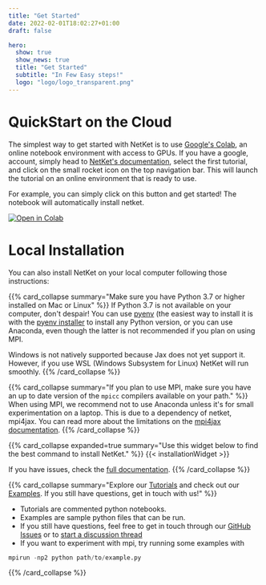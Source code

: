 ```yaml
---
title: "Get Started"
date: 2022-02-01T18:02:27+01:00
draft: false

hero:
  show: true
  show_news: true
  title: "Get Started"
  subtitle: "In Few Easy steps!"
  logo: "logo/logo_transparent.png"
---
```


# QuickStart on the Cloud

The simplest way to get started with NetKet is to use [Google's Colab](https://colab.research.google.com/?utm_source=scs-index), an online notebook environment with access to GPUs. 
If you have a google, account, simply head to [NetKet's documentation](https://www.netket.org/docs/getting_started.html), select the first tutorial, and click on the small rocket icon on the top navigation bar. 
This will launch the tutorial on an online environment that is ready to use.

For example, you can simply click on this button and get started!
The notebook will automatically install netket.

[![Open in Colab](https://colab.research.google.com/assets/colab-badge.svg)](https://colab.research.google.com/github/PhilipVinc/NetKet-lectures/blob/master/01_intro.ipynb)


# Local Installation 

You can also install NetKet on your local computer following those instructions:

{{% card_collapse summary="Make sure you have Python 3.7 or higher installed on Mac or Linux" %}}
If Python 3.7 is not available on your computer, don't despair! 
You can use [pyenv](https://github.com/pyenv/pyenv) (the easiest way to install it is with the [pyenv installer](https://github.com/pyenv/pyenv-installer) to install any Python version, or you can use Anaconda, even though the latter is not recommended if you plan on using MPI.

Windows is not natively supported because Jax does not yet support it. 
However, if you use WSL (Windows Subsystem for Linux) NetKet will run smoothly.
{{% /card_collapse %}}


{{% card_collapse summary="If you plan to use MPI, make sure you have an up to date version of the `mpicc` compilers available on your path." %}}
When using MPI, we recommend not to use Anaconda unless it's for small experimentation on a laptop.
This is due to a dependency of netket, mpi4jax. You can read more about the limitations on the [mpi4jax documentation](https://mpi4jax.readthedocs.io/en/latest/installation.html>).
{{% /card_collapse %}}

{{% card_collapse expanded=true summary="Use this widget below to find the best command to install NetKet." %}}
{{< installationWidget >}}

If you have issues, check the [full documentation](https://netket.readthedocs.io/en/latest/docs/install.html).
{{% /card_collapse %}}

{{% card_collapse summary="Explore our [Tutorials](https://netket.readthedocs.io/en/latest/tutorials/gs-ising.html) and check out our [Examples](https://github.com/netket/netket/tree/master/Examples>). If you still have questions, get in touch with us!" %}}

- Tutorials are commented python notebooks.
- Examples are sample python files that can be run.
- If you still have questions, feel free to get in touch through our [GitHub Issues](https://github.com/netket/netket/issues) or to [start a discussion thread](https://github.com/netket/netket/discussions)
- If you want to experiment with mpi, try running some examples with 

```python
mpirun -np2 python path/to/example.py
```
{{% /card_collapse %}}
